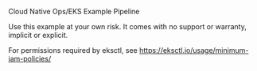Cloud Native Ops/EKS Example Pipeline

Use this example at your own risk.  It comes with no support or warranty, implicit or explicit.

For permissions required by eksctl, see https://eksctl.io/usage/minimum-iam-policies/
